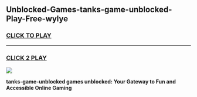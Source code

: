 
## Unblocked-Games-tanks-game-unblocked-Play-Free-wylye
<h3>
<a href="https://premium76.site?title=tanks-game-unblocked&ref=23A">CLICK TO PLAY</a></h3>
<hr>

<h3>
<a href="https://premium76.site?title=tanks-game-unblocked&ref=23A">CLICK 2 PLAY</a>
  
</h3>

<a href="https://premium76.site?title=tanks-game-unblocked&ref=23A"><img src="https://clearcache.store/games.png"></a>


**tanks-game-unblocked games unblocked: Your Gateway to Fun and Accessible Online Gaming**
